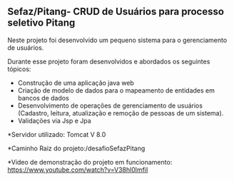<h2>Sefaz/Pitang- CRUD de Usuários para processo seletivo Pitang</h2>

Neste projeto foi desenvolvido um pequeno sistema para o gerenciamento de usuários.

Durante esse projeto foram desenvolvidos e abordados os seguintes tópicos:

* Construção de uma aplicação java web 
* Criação de modelo de dados para o mapeamento de entidades em bancos de dados
* Desenvolvimento de operações de gerenciamento de usuários (Cadastro, leitura, atualização e remoção de pessoas de um sistema).
* Validações via Jsp e Jpa

*Servidor utilizado: Tomcat V 8.0
<p>
*Caminho Raiz do projeto:/desafioSefazPitang


*Vídeo de demonstração do projeto em funcionamento: https://www.youtube.com/watch?v=V38hl0lmfiI










